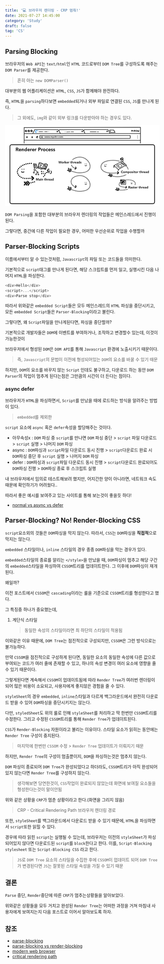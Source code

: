 ```yaml
---
title: '💻 브라우저 렌더링 - CRP 멈춰!'
date: 2021-07-27 14:45:00
category: 'Study'
draft: false
tag: 'CS'
---
```


## Parsing Blocking

브라우저의 `Web API`는 `text/html`인 `HTML` 코드로부터 `DOM Tree`를 구성하도록 해주는 `DOM Parser`를 제공한다.

> 흔히 아는 `new DOMParser()`

대부분의 웹 어플리케이션은 `HTML`, `CSS`, `JS`가 함께해야 완전하다.

즉, `HTML`을 `parsing`하다보면 `embedded`되거나 외부 파일로 연결된 `CSS`, `JS`를 만나게 된다.

> 그 외에도, `img`와 같이 외부 링크를 다운받아야 하는 경우도 있다.

<div style="margin : 0 auto; text-align : center">
  <img src="/img/2021/07/27/parser-blocking1.png" alt="1">
</div>

`DOM Parsing`을 포함한 대부분의 브라우저 렌더링의 작업들은 메인스레드에서 진행이 된다.

그렇다면, 중간에 다른 작업이 필요한 경우, 어떠한 우선순위로 작업을 수행할까

## Parser-Blocking Scripts

이름에서부터 알 수 있는것처럼, `Javascript`의 파일 또는 코드들을 의미한다.

기본적으로 `script`태그를 만나게 된다면, 해당 스크립트를 먼저 일고, 실행시킨 다음 나머지 `HTML`을 파싱한다.

```js
<div>Hello</div>
<script>...</script>
<div>Parse stop</div>
```

따라서 위와같은 `embedded Script`들은 모두 메인스레드의 `HTML` 파싱을 중단시키고, 모든 `embedded Script`들은 `Parser-Blocking`이라고 불린다.

그렇다면, 왜 `Script`파일을 만나게된다면, 파싱을 중단할까?

기본적으로 개발자들은 `DOM`에 이벤트를 부여하거나, 조작하고 변경할수 있는데, 이것이 가능한것이

브라우저에서 형성된 `DOM`은 `DOM API`를 통해 `Javascript` 환경에 노출시키기 때문이다.

> 즉, `Javascript`의 문법이 이전에 형성되어있는 `DOM`의 요소를 바꿀 수 있기 때문

하지만, `DOM`의 요소를 바꾸지 않는 `Script` 인데도 불구하고, 다운로드 하는 동안 `DOM Parser`의 작업이 멈추게 된다는점은 그만큼의 시간이 더 든다는 점이다.

### async defer

브라우저가 `HTML`을 파싱하면서, `Script`를 만났을 때에 로드하는 방식을 알려주는 방법이 있다.

> `embedded`를 제외한

`script` 요소에 `async` 혹은 `defer`속성을 할당해주는 것이다.

- 아무속성x : `DOM` 파싱 중 `script`를 만나면 `DOM` 파싱 중단 > `script` 파일 다운로드 > `script` 실행 > 나머지 `DOM` 파싱
- async : `DOM`파싱과 `script`파일 다운로드 동시 진행 > `script`다운로드 완료 시 `DOM`파싱 중단 후 `script` 실행 > 나머지 `DOM` 파싱
- defer : `DOM`파싱과 `script`파일 다운로드 동시 진행 > `script`다운로드 완료되어도 `DOM`파싱 진행 > `DOM`파싱 종료 후 스크립트 실행

내 브라우저에서 임의로 테스트해보려 했지만, 어지간한 양이 아니라면, 네트워크 속도 때문에 확인하기가 어려웠다..

따라서 좋은 예시를 보여주고 있는 사이트를 통해 보는것이 좋을듯 하다!

- [normal vs async vs defer](https://sangcho.tistory.com/entry/%EB%B8%8C%EB%9D%BC%EC%9A%B0%EC%A0%80%EC%9D%98-Rendering-3-Rendering-Process-in-browsers?category=740188)

## Parser-Blocking? No! Render-Blocking CSS

`script`요소외의 것들은 `DOM`파싱을 막지 않는다. 따라서, `CSS`는 `DOM`파싱을 **직접적**으로 막지는 않는다.

`embedded` 스타일이나, `inline` 스타일의 경우 종종 `DOM`파싱을 막는 경우가 있다.

`embedded`스타일의 종료를 알리는 `</style>`을 만났을 때, `DOM`파싱이 멈추고 해당 구간의 `embedded`스타일을 파싱하여 `CSSOM`트리를 업데이트한다. 그 이후에 `DOM`파싱이 재개된다.

왜일까?

이전 포스트에서 `CSSOM`은 `cascading`이라는 룰을 기준으로 `CSSOM`트리를 형성한다고 했다.

그 특징중 하나가 중요했는데,

1. 계단식 스타일
   > 동일한 속성의 스타일이라면 최 하단의 스타일이 적용됨

이와같은 이유 때문에, `DOM Tree`는 점진적으로 구성되지만, `CSSOM`은 그런 방식으로는 불가능하다.

만약 `CSSOM`을 점진적으로 구성하게 된다면, 동일한 요소의 동일한 속성에 다른 값으로 부여되는 코드가 여러 줄에 존재할 수 있고,
하나의 속성 변경이 여러 요소에 영향을 줄 수 있기 때문이다.

그렇게된다면 계속해서 `CSSOM`이 업데이트됨에 따라 `Render Tree`가 여러번 렌더링이 되어 많은 비용이 소요되고, 사용자에게 좋지않은 경험을 줄 수 있다.

`styleSheet`의 경우 `embedded`, `inline`스타일과 다르게 백그라운드에서 완전히 다운로드 받을 수 있어 `DOM`파싱을 중단시키지는 않는다.

다만, `styledSheet`도 위의 룰로 인해 `styleSheet`를 처리하고 딱 한번만 `CSSOM`트리를 수정한다. 그리고 수정된 `CSSOM`트리를 통해 `Render Tree`가 업데이트된다.

`CSS`가 `Render-Blocking` 자원이라고 불리는 이유이다. 스타일 요소가 읽히는 동안에는 `Render Tree` 구성이 중지된다.

> 마지막에 한번만 `CSSOM` 수정 > `Render Tree` 업데이트가 이뤄지기 때문

하지만, `Render Tree`의 구성이 멈출뿐이지, `DOM`을 파싱하는것은 멈추지 않는다.

`DOM` 파싱이 종료되어 `DOM Tree`가 완성되었다고 하더라도, `CSSOM`트리가 아직 완성되어있지 않는다면 `Render Tree`를 구성하지 않는다.

> 생각해보면 당연한것이, `CSS`작업이 완료되지 않았는데 화면에 보여질 요소들을 형성한다는것이 말이안됨

위와 같은 상황을 `CRP`가 멈춘 상황이라고 한다.(화면을 그리지 않음)

> CRP - Critical Rendering Path 브라우저 렌더링 경로

또한, `styleSheet`를 백그라운드에서 다운로드 받을 수 있기 때문에, `HTML`을 파싱하면서 `script`또한 읽힐 수 있다.

경우에 따라 읽힌 `script`는 실행될 수 있는데, 브라우저는 이전의 `styleSheet`가 파싱되어있지 않다면 다운로드된 `script`를 `block`한다고 한다. 이를, `Script-Blocking stylesheet` 또는 `Script-Blocking CSS` 라고 한다.

> `JS`로 `DOM Tree` 요소의 스타일을 수집한 후에 `CSSOM`이 업데이트 되어 `DOM Tree`가 변경된다면 `JS`는 잘못된 스타일 속성을 가질 수 있기 때문

## 결론

`Parse` 중단, `Render`중단에 따른 `CRP`가 멈추는상황들을 알아보았다.

위와같은 상황들을 모두 거치고 완성된 `Render Tree`는 어떠한 과정을 거쳐 마침내 사용자에게 보여지는지 다음 포스트로 이어서 알아보도록 하자.

## 참조

- [parse-blocking](https://sangcho.tistory.com/entry/%EB%B8%8C%EB%9D%BC%EC%9A%B0%EC%A0%80%EC%9D%98-Rendering-3-Rendering-Process-in-browsers?category=740188)
- [parse-blocking vs render-blocking](https://stackoverflow.com/questions/37759321/parser-blocking-vs-render-blocking)
- [modern web browser](https://developers.google.com/web/updates/2018/09/inside-browser-part3)
- [critical rendering path](https://developers.google.com/web/fundamentals/performance/critical-rendering-path)
